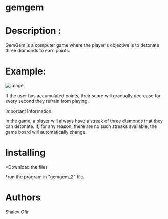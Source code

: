 # gemgem

# Description : 

GemGem is a computer game where the player's objective is to detonate three diamonds to earn points.

# Example:

![image](https://github.com/shalevofir21/gemgem---candy-crush/assets/50710665/7027fd1f-72a9-4824-b3ac-1f0bdfefa26f)

If the user has accumulated points, their score will gradually decrease for every second they refrain from playing.

Important Information:

In the game, a player will always have a streak of three diamonds that they can detonate. If, for any reason, there are no such streaks available, the game board will automatically change.

# Installing
*Download the files

*run the program in "gemgem_2" file.

# Authors
Shalev Ofir
